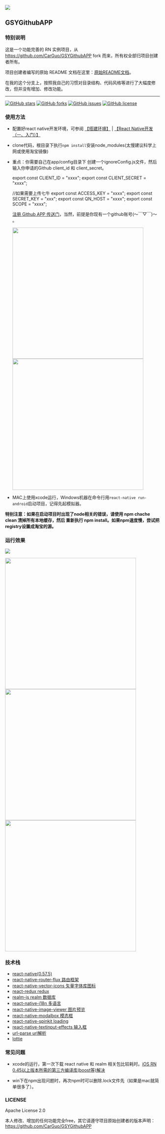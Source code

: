 ![](./docs/logo.png)

## GSYGithubAPP

### 特别说明
这是一个功能完善的 RN 实例项目，从 https://github.com/CarGuo/GSYGithubAPP fork 而来，所有权全部归项目创建者所有。

项目创建者编写的原始 README 文档在这里：[原始README文档](./README.bak.md)。

在我的这个分支上，按照我自己的习惯对目录结构、代码风格等进行了大幅度修改，但并没有增加、修改功能。

-----

[![GitHub stars](https://img.shields.io/github/stars/CarGuo/GSYGithubAPP.svg)](https://github.com/damoqiongqiu/GSYGithubAPP/stargazers)
[![GitHub forks](https://img.shields.io/github/forks/CarGuo/GSYGithubAPP.svg)](https://github.com/damoqiongqiu/GSYGithubAPP/network)
[![GitHub issues](https://img.shields.io/github/issues/CarGuo/GSYGithubAPP.svg)](https://github.com/damoqiongqiu/GSYGithubAPP/issues)
[![GitHub license](https://img.shields.io/github/license/CarGuo/GSYGithubAPP.svg)](https://github.com/damoqiongqiu/GSYGithubAPP/blob/master/LICENSE)

### 使用方法

- 配置好react native开发环境，可参阅 [【搭建环境】](http://reactnative.cn/docs/0.51/getting-started.html) | [【React Native开发（一、入门）】](http://www.jianshu.com/p/97692b1c451d)
- clone代码，根目录下执行`npm install`安装node_modules(太慢建议科学上网或使用淘宝镜像)
- 重点：你需要自己在app/config目录下 创建一个ignoreConfig.js文件，然后输入你申请的Github client_id 和 client_secret。

    export const CLIENT_ID = "xxxx";
    export const CLIENT_SECRET = "xxxx";

    //如果需要上传七牛
    export const ACCESS_KEY = "xxxx";
    export const SECRET_KEY = "xxx";
    export const QN_HOST = "xxxx";
    export const SCOPE = "xxxx";

    [注册 Github APP 传送门](https://github.com/settings/applications/new)，当然，前提是你现有一个github账号(～￣▽￣)～ 。
  
    <div>
        <img src="./docs/register0.jpg" width="426px"/>
        <img src="./docs/register1.jpg" width="426px"/>
    </div>

- MAC上使用xcode运行，Windows机器在命令行用`react-native run-android`启动项目，记得先起模拟器。

**特别注意：如果在启动项目时出现了node相关的错误，请使用 npm chache clean 清掉所有本地缓存，然后 重新执行 npm install。如果npm速度慢，尝试把registry设置成淘宝的源。**

### 运行效果

![](./docs/1.gif)

<img src="./docs/1.jpg" width="426px"/>

<img src="./docs/2.jpg" width="426px"/>

<img src="./docs/3.jpg" width="426px"/>


### 技术栈

* [react-native(0.57.5)](http://reactnative.cn/docs/0.51/getting-started.html)
* [react-native-router-flux 路由框架](https://github.com/aksonov/react-native-router-flux)
* [react-native-vector-icons 矢量字体库图标 ](https://github.com/oblador/react-native-vector-icons)
* [react-redux redux](https://github.com/reactjs/react-redux)
* [realm-js realm 数据库](https://github.com/realm/realm-js)
* [react-native-i18n 多语言](https://github.com/AlexanderZaytsev/react-native-i18n)
* [react-native-image-viewer 图片预览](https://github.com/ascoders/react-native-image-viewer)
* [react-native-modalbox 模态框](https://github.com/maxs15/react-native-modalbox)
* [react-native-spinkit loading](https://github.com/maxs15/react-native-spinkit)
* [react-native-textinput-effects 输入框](https://github.com/halilb/react-native-textinput-effects)
* [url-parse url解析](https://github.com/unshiftio/url-parse)
* [lottie](https://github.com/airbnb/lottie-react-native)

### 常见问题

* xcode的运行，第一次下载 react native 和 realm 相关包比较耗时。[iOS RN 0.45以上版本所需的第三方编译库(boost等)解决](http://reactnative.cn/post/4301)

* win下在npm出现问题时，再次npm时可以删除.lock文件先（如果是mac就简单很多了）。

### LICENSE
Apache License 2.0

本人修改、增加的任何功能完全free，其它请遵守项目原始创建者的版本声明：https://github.com/CarGuo/GSYGithubAPP
